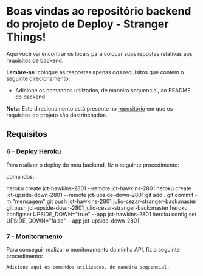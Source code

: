 # Boas vindas ao repositório backend do projeto de Deploy - Stranger Things!

Aqui você vai encontrar os locais para colocar suas repostas relativas aos requisitos de backend.

**Lembre-se**: coloque as respostas apenas dos requisitos que contém o seguinte direcionamento:

  - Adicione os comandos utilizados, de maneira sequencial, ao README do backend.

**Nota**: Este direcionamento está presente no [repositório](https://github.com/tryber/sd-02-project-stranger-things) em que os requisitos do projeto são destrinchados.

## Requisitos

### 6 - Deploy Heroku

Para realizar o deploy do meu backend, fiz o seguinte procedimento:

comandos:

heroku create jct-hawkins-2801 --remote jct-hawkins-2801
heroku create jct-upside-down-2801 --remote jct-upside-down-2801
git add .
git commit -m "mensagem"
git push jct-hawkins-2801 julio-cezar-stranger-back:master
git push jct-upside-down-2801 julio-cezar-stranger-back:master
heroku config:set UPSIDE_DOWN="true" --app jct-hawkins-2801
heroku config:set UPSIDE_DOWN="false" --app jct-upside-down-2801

### 7 - Monitoramento

Para conseguir realizar o monitoramento da minha API, fiz o seguinte procedimento:

`Adicione aqui os comandos utilizados, de maneira sequencial.`
